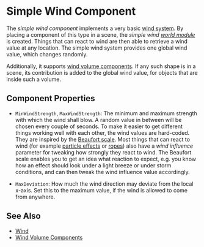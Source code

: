 # Simple Wind Component

The *simple wind component* implements a very basic [wind system](wind.md). By placing a component of this type in a scene, the *simple wind [world module](../../runtime/world/world-modules.md)* is created. Things that can react to wind are then able to retrieve a wind value at any location. The simple wind system provides one global wind value, which changes randomly.

Additionally, it supports [wind volume components](wind-volume-components.md). If any such shape is in a scene, its contribution is added to the global wind value, for objects that are inside such a volume.

## Component Properties

* `MinWindStrength`, `MaxWindStrength`: The minimum and maximum strength with which the wind shall blow. A random value in between will be chosen every couple of seconds. To make it easier to get different things working well with each other, the wind values are hard-coded. They are inspired by the [Beaufort scale](https://en.wikipedia.org/wiki/Beaufort_scale). Most things that can react to wind (for example [particle effects](../particle-effects/particle-effects-overview.md) or [ropes](../ropes/fake-rope-component.md)) also have a *wind influence* parameter for tweaking how strongly they react to wind. The Beaufort scale enables you to get an idea what reaction to expect, e.g. you know how an effect should look under a light breeze or under storm conditions, and can then tweak the wind influence value accordingly.

* `MaxDeviation`: How much the wind direction may deviate from the local x-axis. Set this to the maximum value, if the wind is allowed to come from anywhere.

## See Also

* [Wind](wind.md)
* [Wind Volume Components](wind-volume-components.md)

